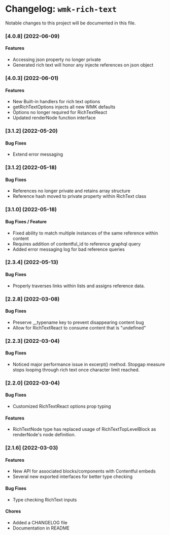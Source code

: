 # Changelog: `wmk-rich-text`

Notable changes to this project will be documented in this file.

### [4.0.8] (2022-06-09)

#### Features

- Accessing json property no longer private
- Generated rich text will honor any injecte references on json object

### [4.0.3] (2022-06-01)

#### Features

- New Built-in handlers for rich text options
- getRichTextOptions injects all new WMK defaults
- Options no longer required for RichTextReact
- Updated renderNode function interface

### [3.1.2] (2022-05-20)

#### Bug Fixes

- Extend error messaging

### [3.1.2] (2022-05-18)

#### Bug Fixes

- References no longer private and retains array structure
- Reference hash moved to private property within RichText class

### [3.1.0] (2022-05-18)

#### Bug Fixes / Feature 

- Fixed ability to match multiple instances of the same reference within content
- Requires addition of contentful_id to reference graphql query
- Added error messaging log for bad reference queries

### [2.3.4] (2022-05-13)

#### Bug Fixes

- Properly traverses links within lists and assigns reference data.

### [2.2.8] (2022-03-08)

#### Bug Fixes

- Preserve \_\_typename key to prevent disappearing content bug
- Allow for RichTextReact to consume content that is "undefined"

### [2.2.3] (2022-03-04)

#### Bug Fixes

- Noticed major performance issue in excerpt() method. Stopgap measure stops looping through rich text once character limit reached.

### [2.2.0] (2022-03-04)

#### Bug Fixes

- Customized RichTextReact options prop typing

#### Features

- RichTextNode type has replaced usage of RichTextTopLevelBlock as renderNode's node definition.

### [2.1.6] (2022-03-03)

#### Features

- New API for associated blocks/components with Contentful embeds
- Several new exported interfaces for better type checking

#### Bug Fixes

- Type checking RichText inputs

#### Chores

- Added a CHANGELOG file
- Documentation in README
